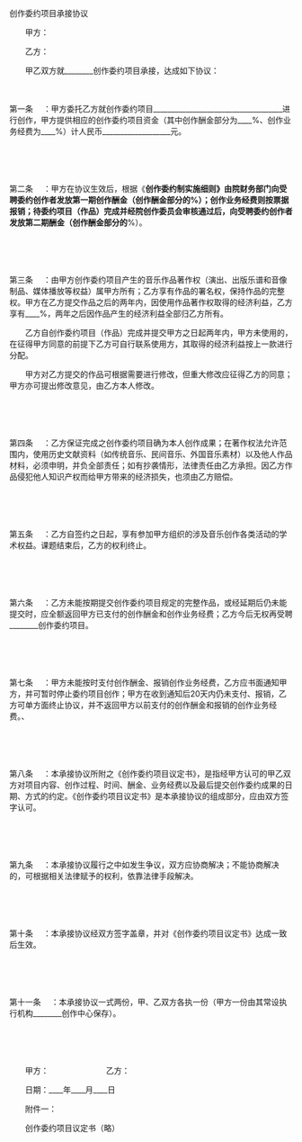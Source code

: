 



创作委约项目承接协议



 

　　甲方：

　　乙方：　　

　　甲乙双方就________创作委约项目承接，达成如下协议：

　　

第一条
　：甲方委托乙方就创作委约项目____________________________________进行创作，甲方提供相应的创作委约项目资金（其中创作酬金部分为____%、创作业务经费为____%）计人民币___________________元。

　　

　　

第二条
　：甲方在协议生效后，根据《________创作委约制实施细则》由院财务部门向受聘委约创作者发放第一期创作酬金（创作酬金部分的____%）；创作业务经费则按票据报销；待委约项目（作品）完成并经院创作委员会审核通过后，向受聘委约创作者发放第二期酬金（创作酬金部分的____%）。

　　

　　

第三条
　：由甲方创作委约项目产生的音乐作品著作权（演出、出版乐谱和音像制品、媒体播放等权益）属甲方所有；乙方享有作品的署名权，保持作品的完整权。甲方在乙方提交作品之后的两年内，因使用作品著作权取得的经济利益，乙方享有____%，两年之后因作品产生的经济利益全部归乙方所有。

　　乙方自创作委约项目（作品）完成并提交甲方之日起两年内，甲方未使用的，在征得甲方同意的前提下乙方可自行联系使用方，其取得的经济利益按上一款进行分配。

　　甲方对乙方提交的作品可根据需要进行修改，但重大修改应征得乙方的同意；甲方亦可提出修改意见，由乙方本人修改。

　　

　　

第四条
　：乙方保证完成之创作委约项目确为本人创作成果；在著作权法允许范围内，使用历史文献资料（如传统音乐、民间音乐、外国音乐素材）以及他人作品材料，必须申明，并负全部责任；如有抄袭情形，法律责任由乙方承担。因乙方作品侵犯他人知识产权而给甲方带来的经济损失，也须由乙方赔偿。

　　

　　

第五条
　：乙方自签约之日起，享有参加甲方组织的涉及音乐创作各类活动的学术权益。课题结束后，乙方的权利终止。

　　

　　

第六条
　：乙方未能按期提交创作委约项目规定的完整作品，或经延期后仍未能提交时，应全额返回甲方已支付的创作酬金和创作业务经费；乙方今后无权再受聘________创作委约项目。

　　

　　

第七条
　：甲方未能按时支付创作酬金、报销创作业务经费，乙方应书面通知甲方，并可暂时停止委约项目创作；甲方在收到通知后20天内仍未支付、报销，乙方可单方面终止协议，并不返回甲方以前支付的创作酬金和报销的创作业务经费。、

　　

　　

第八条
　：本承接协议所附之《创作委约项目议定书》，是指经甲方认可的甲乙双方对项目内容、创作过程、时间、酬金、业务经费以及最后提交创作委约成果的日期、方式的约定。《创作委约项目议定书》是本承接协议的组成部分，应由双方签字认可。

　　

　　

第九条
　：本承接协议履行之中如发生争议，双方应协商解决；不能协商解决的，可根据相关法律赋予的权利，依靠法律手段解决。

　　

　　

第十条
　：本承接协议经双方签字盖章，并对《创作委约项目议定书》达成一致后生效。

　　

　　

第十一条
　：本承接协议一式两份，甲、乙双方各执一份（甲方一份由其常设执行机构________创作中心保存）。　　

　　

　　

　　甲方：　　　　　　　 乙方：

　　日期：____年____月____日　　

　　附件一：

　　创作委约项目议定书（略）